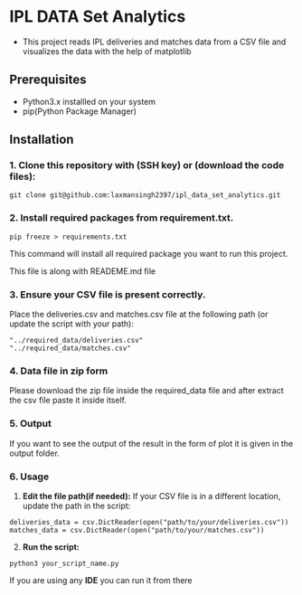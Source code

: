 # IPL DATA Set Analytics

* This project reads IPL deliveries and matches data from a CSV file and visualizes the data with the help of matplotlib

## Prerequisites
* Python3.x installled on your system 
* pip(Python Package Manager)

## Installation

### 1. **Clone this repository with (SSH key) or (download the code files):**
```
git clone git@github.com:laxmansingh2397/ipl_data_set_analytics.git
```
### 2. **Install required packages from requirement.txt.**
```
pip freeze > requirements.txt
```
This command will install all required package you want to run this project.

This file is along with READEME.md file

### 3. **Ensure your CSV file is present correctly.**
Place the deliveries.csv and matches.csv file at the following path (or update the script with your path):
```
"../required_data/deliveries.csv"
"../required_data/matches.csv"
```
### 4. **Data file in zip form**
Please download the zip file inside the required_data file and after extract the csv file paste it inside itself.

### 5. **Output**
If you want to see the output of the result in the form of plot it is given in the output folder.

### 6. **Usage**

1. **Edit the file path(if needed):**
If your CSV file is in a different location, update the path in the script:
```
deliveries_data = csv.DictReader(open("path/to/your/deliveries.csv"))
matches_data = csv.DictReader(open("path/to/your/matches.csv"))
```

2. **Run the script:**
```
python3 your_script_name.py
```
If you are using any **IDE** you can run it from there
